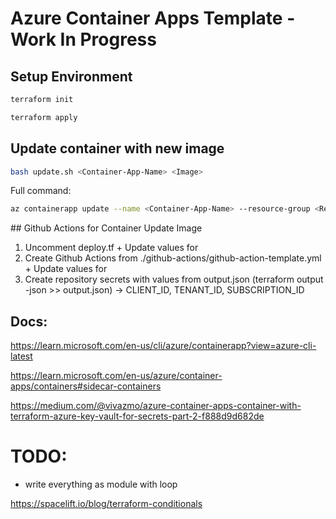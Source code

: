 # Azure Container Apps Template - Work In Progress


## Setup Environment 

```bash
terraform init
```

```bash
terraform apply
```



## Update container with new image

```bash 
bash update.sh <Container-App-Name> <Image>
```

Full command:

```bash
az containerapp update --name <Container-App-Name> --resource-group <Resource-Group-Name> --image <Image-Url>:<Tag>
```

## Github Actions for Container Update Image

1. Uncomment deploy.tf + Update values for <VARIABLES>
2. Create Github Actions from ./github-actions/github-action-template.yml + Update values for <VARIABLES>
3. Create repository secrets with values from output.json (terraform output -json >> output.json) -> CLIENT_ID, TENANT_ID, SUBSCRIPTION_ID



## Docs:
https://learn.microsoft.com/en-us/cli/azure/containerapp?view=azure-cli-latest

https://learn.microsoft.com/en-us/azure/container-apps/containers#sidecar-containers

https://medium.com/@vivazmo/azure-container-apps-container-with-terraform-azure-key-vault-for-secrets-part-2-f888d9d682de


# TODO:

- write everything as module with loop 

https://spacelift.io/blog/terraform-conditionals

